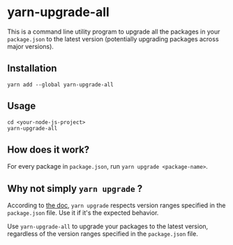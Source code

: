 # yarn-upgrade-all

This is a command line utility program to upgrade all the packages in your `package.json` to the latest version
(potentially upgrading packages across major versions).


## Installation

```
yarn add --global yarn-upgrade-all
```


## Usage

```
cd <your-node-js-project>
yarn-upgrade-all
```


## How does it work?

For every package in `package.json`, run `yarn upgrade <package-name>`.


## Why not simply `yarn upgrade` ?

According to [the doc](https://yarnpkg.com/lang/en/docs/cli/upgrade/), `yarn upgrade` respects version ranges specified in the `package.json` file. Use it if it's the expected behavior.

Use `yarn-upgrade-all` to upgrade your packages to the latest version, regardless of the version ranges specified in the `package.json` file.
